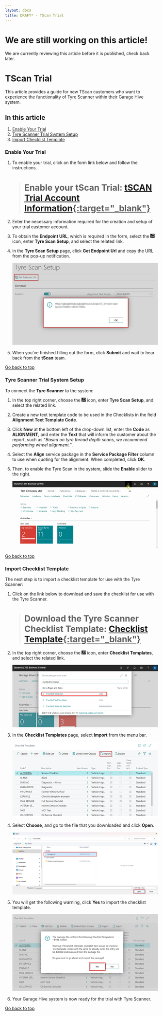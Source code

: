 ```yaml
---
layout: docs
title: DRAFT* - TScan Trial 
---
```


<a name="top"></a>

# We are still working on this article!
We are currently reviewing this article before it is published, check back later.

# TScan Trial
This article provides a guide for new TScan customers who want to experience the functionality of Tyre Scanner within their Garage Hive system.

## In this article
1. [Enable Your Trial](#enable-your-trial)
2. [Tyre Scanner Trial System Setup](#parent-page-example)
3. [Import Checklist Template](#import-checklist-template)

### Enable Your Trial
1. To enable your trial, click on the form link below and follow the instructions.

   > # Enable your tScan Trial: <ins>[tSCAN Trial Account Information](https://forms.office.com/pages/responsepage.aspx?id=rYneG86030WpGeHgjkcpTa9LH170o4NBsrqdfYJYa3RUMDBQVDRXTERCTDZaSVlOMkpXNVNMTTIwMS4u){:target="_blank"}</ins>

2. Enter the necessary information required for the creation and setup of your trial customer account.
3. To obtain the **Endpoint URL**, which is required in the form, select the ![](media/search_icon.png) icon, enter **Tyre Scan Setup**, and select the related link.
4. In the **Tyre Scan Setup** page, click **Get Endpoint Url** and copy the URL from the pop-up notification.

     ![](media/garagehive-tyre-scanner0.png)

5.  When you've finished filling out the form, click **Submit** and wait to hear back from the **tScan** team.

[Go back to top](#top)

### Tyre Scanner Trial System Setup
To connect the **Tyre Scanner** to the system:
1. In the top right corner, choose the ![](media/search_icon.png) icon, enter **Tyre Scan Setup**, and select the related link.
2. Create a new text template code to be used in the Checklists in the field **Alignment Text Template Code**. 
3. Click **New** at the bottom left of the drop-down list, enter the **Code** as **ALIGNMENT**, and enter the **Text** that will inform the customer about the report, such as "*Based on tyre thread depth scans, we recommend performing wheel alignment.*".
4. Select the **Align** service package in the **Service Package Filter** column to use when quoting for the alignment. When completed, click **OK**.
5. Then, to enable the Tyre Scan in the system, slide the **Enable** slider to the right.

   ![](media/garagehive-tyre-scanner1.gif)

[Go back to top](#top)

### Import Checklist Template
The next step is to import a checklist template for use with the Tyre Scanner:
1. Click on the link below to download and save the checklist for use with the Tyre Scanner.

   > # Download the Tyre Scanner Checklist Template: <ins>[Checklist Template](Package.cltx){:target="_blank"}</ins>

2. In the top right corner, choose the ![](media/search_icon.png) icon, enter **Checklist Templates**, and select the related link.

   ![](media/garagehive-tscan-trial1.png)

3. In the **Checklist Templates** page, select **Import** from the menu bar.
   
   ![](media/garagehive-tscan-trial2.png)

4. Select **Choose**, and go to the file that you downloaded and click **Open**.

   ![](media/garagehive-tscan-trial3.png)

5. You will get the following warning, click **Yes** to import the checklist template.

   ![](media/garagehive-tscan-trial4.png)

6. Your Garage Hive system is now ready for the trial with Tyre Scanner.

[Go back to top](#top)